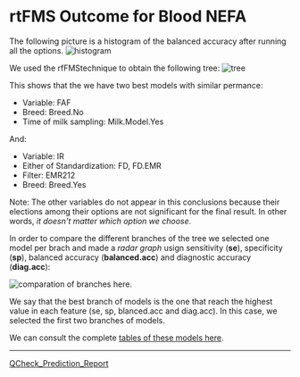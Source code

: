 # rtFMS Outcome for Blood NEFA

The following picture is a histogram of the balanced accuracy after running all the options.
![histogram](https://github.com/JFMandujanoR/QCheck_Prediction_Report/blob/master/Hist_Binary_Bal_Acc_GLMNET_NEFA.png)

We used the rfFMStechnique to obtain the following tree:
![tree](https://github.com/JFMandujanoR/QCheck_Prediction_Report/blob/master/Tree_Binary_Bal_Acc_GLMNET_NEFA.png)

This shows that the we have two best models with similar permance:

- Variable: FAF
- Breed: Breed.No
- Time of milk sampling: Milk.Model.Yes

And: 

- Variable: IR
- Either of Standardization: FD, FD.EMR
- Filter: EMR212
- Breed: Breed.Yes

Note: The other variables do not appear in this conclusions because their elections among their options are not significant for the final result. In other words, _it doesn't matter which option we choose_.

In order to compare the different branches of the tree we selected one model per brach and made a _radar graph_ usign sensitivity (__se__), specificity (__sp__), balanced accuracy (__balanced.acc__) and diagnostic accuracy (__diag.acc__):

![comparation of branches here](https://github.com/JFMandujanoR/QCheck_Prediction_Report/blob/master/comparing_branches_NEFA.png). 

We say that the best branch of models is the one that reach the highest value in each feature (se, sp, blanced.acc and diag.acc). In this case, we selected the first two branches of models.

We can consult the complete [tables of these models here](https://github.com/JFMandujanoR/QCheck_Prediction_Report/blob/master/dat1_NEFA.xls).

_________________________________________________________________________________________________________________________________
[QCheck_Prediction_Report](https://github.com/JFMandujanoR/QCheck_Prediction_Report)
